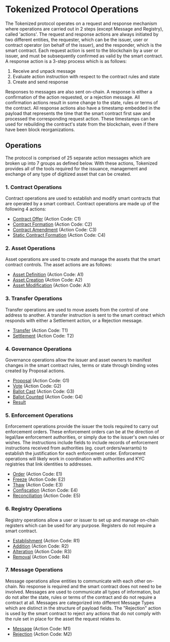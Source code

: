 # Tokenized Protocol Operations

The Tokenized protocol operates on a request and response mechanism where operations are carried out in 2 steps (except Message and Registry), called 'actions'.  The request and response actions are always initiated by two different entities, the requester, which can be the issuer, user or contract operator (on behalf of the issuer), and the responder, which is the smart contract. Each request action is sent to the blockchain by a user or issuer, and must be subsequently confirmed as valid by the smart contract. A response action is a 3-step process which is as follows:

1. Receive and unpack message
2. Evaluate action instruction with respect to the contract rules and state
3. Create and send response

Responses to messages are also sent on-chain. A response is either a confirmation of the action requested, or a rejection message. All confirmation actions result in some change to the state, rules or terms of the contract.  All response actions also have a timestamp embedded in the payload that represents the time that the smart contract first saw and processed the corresponding request action.  These timestamps can be used for rebuilding the contract's state from the blockchain, even if there have been block reorganizations. 

## Operations

The protocol is comprised of 25 separate action messages which are broken up into 7 groups as defined below. With these actions, Tokenized provides all of the tools required for the issuance, management and exchange of any type of digitized asset that can be created.

### 1. Contract Operations

Contract operations are used to establish and modify smart contracts that are operated by a smart contract. Contract operations are made up of the following 4 actions:

* [Contract Offer](../protocol/contract-offer) (Action Code: C1)
* [Contract Formation](../protocol/contract-formation) (Action Code: C2)
* [Contract Amendment](../protocol/contract-amendment) (Action Code: C3)
* [Static Contract Formation](../protocol/static-contract-formation) (Action Code: C4)

### 2. Asset Operations

Asset operations are used to create and manage the assets that the smart contract controls. The asset actions are as follows:

* [Asset Definition](../protocol/asset-definition) (Action Code: A1)
* [Asset Creation](../protocol/asset-creation) (Action Code: A2)
* [Asset Modification](../protocol/asset-modification) (Action Code: A3)

### 3. Transfer Operations

Transfer operations are used to move assets from the control of one address to another. A transfer instruction is sent to the smart contract which responds with either a Settlement action, or a Rejection message.

* [Transfer](../protocol/transfer) (Action Code: T1)
* [Settlement](../protocol/settlement) (Action Code: T2)

### 4. Governance Operations

Governance operations allow the issuer and asset owners to manifest changes in the smart contract rules, terms or state through binding votes created by Proposal actions.

* [Proposal](../protocol/proposal) (Action Code: G1)
* [Vote](../protocol/vote) (Action Code: G2)
* [Ballot Cast](../protocol/ballot-cast) (Action Code: G3)
* [Ballot Counted](../protocol/ballot-counted) (Action Code: G4)
* [Result](../protocol/result)

### 5. Enforcement Operations

Enforcement operations provide the issuer the tools required to carry out enforcement orders.  These enforcement orders can be at the direction of legal/law enforcement authorities, or simply due to the issuer's own rules or wishes.  The instructions include fields to include records of enforcement instructions received from authorities (eg. court orders/warrants) to establish the justification for each enforcement order.  Enforcement operations will likely work in coordination with authorities and KYC registries that link identities to addresses.

* [Order](../protocol/order) (Action Code: E1)
* [Freeze](../protocol/freeze) (Action Code: E2)
* [Thaw](../protocol/thaw) (Action Code: E3)
* [Confiscation](../protocol/confiscation) (Action Code: E4)
* [Reconciliation](../protocol/reconciliation) (Action Code: E5)

### 6. Registry Operations

Registry operations allow a user or issuer to set up and manage on-chain registers which can be used for any purpose.  Registers do not require a smart contract.

* [Establishment](../protocol/establishment) (Action Code: R1)
* [Addition](../protocol/addition) (Action Code: R2)
* [Alteration](../protocol/alteration) (Action Code: R3)
* [Removal](../protocol/removal) (Action Code: R4)

### 7. Message Operations

Message operations allow entities to communicate with each other on-chain. No response is required and the smart contract does not need to be involved.  Messages are used to communicate all types of information, but do not alter the state, rules or terms of the contract and do not require a contract at all.  Messages are categorized into different Message Types which are distinct in the structure of payload fields. The "Rejection" action is used by the smart contract to reject any actions that do not comply with the rule set in place for the asset the request relates to.

* [Message](../protocol/message) (Action Code: M1)
* [Rejection](../protocol/rejection) (Action Code: M2)
